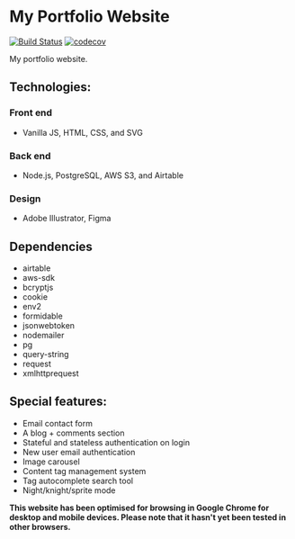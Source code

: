 # My Portfolio Website

[![Build Status](https://travis-ci.com/bobbysebolao/bobbysebolao.com.svg?branch=master)](https://travis-ci.com/bobbysebolao/bobbysebolao.com) [![codecov](https://codecov.io/gh/bobbysebolao/bobbysebolao.github.io/branch/master/graph/badge.svg)](https://codecov.io/gh/bobbysebolao/bobbysebolao.github.io)

My portfolio website.

## Technologies:

### Front end

- Vanilla JS, HTML, CSS, and SVG

### Back end

- Node.js, PostgreSQL, AWS S3, and Airtable

### Design

- Adobe Illustrator, Figma

## Dependencies

- airtable
- aws-sdk
- bcryptjs
- cookie
- env2
- formidable
- jsonwebtoken
- nodemailer
- pg
- query-string
- request
- xmlhttprequest

## Special features:

- Email contact form
- A blog + comments section
- Stateful and stateless authentication on login
- New user email authentication
- Image carousel
- Content tag management system
- Tag autocomplete search tool
- Night/knight/sprite mode

**This website has been optimised for browsing in Google Chrome for desktop and mobile devices. Please note that it hasn't yet been tested in other browsers.**
